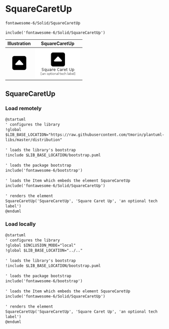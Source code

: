 # SquareCaretUp


```text
fontawesome-6/Solid/SquareCaretUp
```

```text
include('fontawesome-6/Solid/SquareCaretUp')
```



| Illustration | SquareCaretUp |
| :---: | :---: |
| ![illustration for Illustration](../../fontawesome-6/Solid/SquareCaretUp.png) | ![illustration for SquareCaretUp](../../fontawesome-6/Solid/SquareCaretUp.Local.png) |




## SquareCaretUp

### Load remotely
```plantuml
@startuml
' configures the library
!global $LIB_BASE_LOCATION="https://raw.githubusercontent.com/tmorin/plantuml-libs/master/distribution"

' loads the library's bootstrap
!include $LIB_BASE_LOCATION/bootstrap.puml

' loads the package bootstrap
include('fontawesome-6/bootstrap')

' loads the Item which embeds the element SquareCaretUp
include('fontawesome-6/Solid/SquareCaretUp')

' renders the element
SquareCaretUp('SquareCaretUp', 'Square Caret Up', 'an optional tech label')
@enduml
```

### Load locally
```plantuml
@startuml
' configures the library
!global $INCLUSION_MODE="local"
!global $LIB_BASE_LOCATION="../.."

' loads the library's bootstrap
!include $LIB_BASE_LOCATION/bootstrap.puml

' loads the package bootstrap
include('fontawesome-6/bootstrap')

' loads the Item which embeds the element SquareCaretUp
include('fontawesome-6/Solid/SquareCaretUp')

' renders the element
SquareCaretUp('SquareCaretUp', 'Square Caret Up', 'an optional tech label')
@enduml
```

